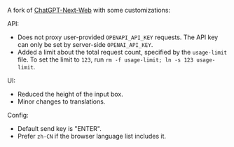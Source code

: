 A fork of [ChatGPT-Next-Web](https://github.com/Yidadaa/ChatGPT-Next-Web) with some customizations:

API:
- Does not proxy user-provided `OPENAPI_API_KEY` requests. The API key can only be set by server-side `OPENAI_API_KEY`.
- Added a limit about the total request count, specified by the `usage-limit` file. To set the limit to `123`, run `rm -f usage-limit; ln -s 123 usage-limit`.

UI:
- Reduced the height of the input box.
- Minor changes to translations.

Config:
- Default send key is "ENTER".
- Prefer `zh-CN` if the browser language list includes it.
